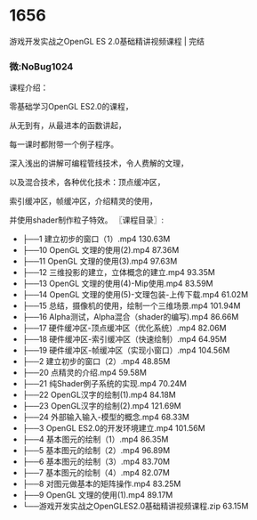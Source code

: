 # 1656
游戏开发实战之OpenGL ES 2.0基础精讲视频课程 | 完结

### 微:NoBug1024 


课程介绍：

零基础学习OpenGL ES2.0的课程，

从无到有，从最进本的函数讲起，

每一课时都附带一个例子程序。

深入浅出的讲解可编程管线技术，令人费解的文理，

以及混合技术，各种优化技术：顶点缓冲区，

索引缓冲区，帧缓冲区，介绍精灵的使用，

并使用shader制作粒子特效。
〖课程目录〗:

- ├──1 建立初步的窗口（1）.mp4  130.63M
- ├──10 OpenGL 文理的使用(2).mp4  87.36M
- ├──11 OpenGL 文理的使用(3).mp4  97.63M
- ├──12 三维投影的建立，立体概念的建立.mp4  93.35M
- ├──13 OpenGL 文理的使用(4)-Mip使用.mp4  83.59M
- ├──14 OpenGL 文理的使用(5)-文理包装-上传下载.mp4  61.02M
- ├──15 总结，摄像机的使用，绘制一个三维场景.mp4  101.94M
- ├──16 Alpha测试，Alpha混合（shader的编写).mp4  86.66M
- ├──17 硬件缓冲区-顶点缓冲区（优化系统）.mp4  82.06M
- ├──18 硬件缓冲区-索引缓冲区（快速绘制）.mp4  64.95M
- ├──19 硬件缓冲区-帧缓冲区（实现小窗口）.mp4  104.56M
- ├──2 建立初步的窗口（2）.mp4  48.85M
- ├──20 点精灵的介绍.mp4  59.58M
- ├──21 纯Shader例子系统的实现.mp4  70.24M
- ├──22 OpenGL汉字的绘制(1).mp4  84.18M
- ├──23 OpenGL汉字的绘制(2).mp4  121.69M
- ├──24 外部输入输入-模型的概念.mp4  68.33M
- ├──3 OpenGL ES2.0的开发环境建立.mp4  101.56M
- ├──4 基本图元的绘制（1）.mp4  86.35M
- ├──5 基本图元的绘制（2）.mp4  96.89M
- ├──6 基本图元的绘制（3）.mp4  83.70M
- ├──7 基本图元的绘制（4）.mp4  82.07M
- ├──8 对图元做基本的矩阵操作.mp4  83.25M
- ├──9 OpenGL 文理的使用(1).mp4  89.17M
- └──游戏开发实战之OpenGLES2.0基础精讲视频课程.zip  63.15M
